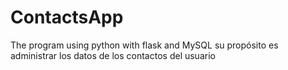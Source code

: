 # ContactsApp

The program using python with flask and MySQL
su propósito es administrar los datos de los contactos del usuario

